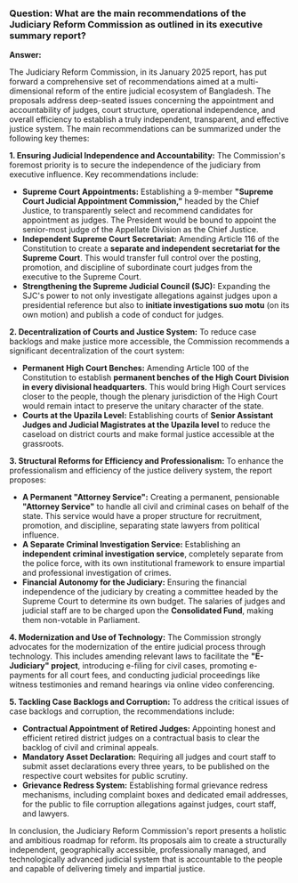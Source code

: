 ### **Question: What are the main recommendations of the Judiciary Reform Commission as outlined in its executive summary report?**

**Answer:**

The Judiciary Reform Commission, in its January 2025 report, has put forward a comprehensive set of recommendations aimed at a multi-dimensional reform of the entire judicial ecosystem of Bangladesh. The proposals address deep-seated issues concerning the appointment and accountability of judges, court structure, operational independence, and overall efficiency to establish a truly independent, transparent, and effective justice system. The main recommendations can be summarized under the following key themes:

**1. Ensuring Judicial Independence and Accountability:**
The Commission's foremost priority is to secure the independence of the judiciary from executive influence. Key recommendations include:
*   **Supreme Court Appointments:** Establishing a 9-member **"Supreme Court Judicial Appointment Commission,"** headed by the Chief Justice, to transparently select and recommend candidates for appointment as judges. The President would be bound to appoint the senior-most judge of the Appellate Division as the Chief Justice.
*   **Independent Supreme Court Secretariat:** Amending Article 116 of the Constitution to create a **separate and independent secretariat for the Supreme Court**. This would transfer full control over the posting, promotion, and discipline of subordinate court judges from the executive to the Supreme Court.
*   **Strengthening the Supreme Judicial Council (SJC):** Expanding the SJC's power to not only investigate allegations against judges upon a presidential reference but also to **initiate investigations suo motu** (on its own motion) and publish a code of conduct for judges.

**2. Decentralization of Courts and Justice System:**
To reduce case backlogs and make justice more accessible, the Commission recommends a significant decentralization of the court system:
*   **Permanent High Court Benches:** Amending Article 100 of the Constitution to establish **permanent benches of the High Court Division in every divisional headquarters**. This would bring High Court services closer to the people, though the plenary jurisdiction of the High Court would remain intact to preserve the unitary character of the state.
*   **Courts at the Upazila Level:** Establishing courts of **Senior Assistant Judges and Judicial Magistrates at the Upazila level** to reduce the caseload on district courts and make formal justice accessible at the grassroots.

**3. Structural Reforms for Efficiency and Professionalism:**
To enhance the professionalism and efficiency of the justice delivery system, the report proposes:
*   **A Permanent "Attorney Service":** Creating a permanent, pensionable **"Attorney Service"** to handle all civil and criminal cases on behalf of the state. This service would have a proper structure for recruitment, promotion, and discipline, separating state lawyers from political influence.
*   **A Separate Criminal Investigation Service:** Establishing an **independent criminal investigation service**, completely separate from the police force, with its own institutional framework to ensure impartial and professional investigation of crimes.
*   **Financial Autonomy for the Judiciary:** Ensuring the financial independence of the judiciary by creating a committee headed by the Supreme Court to determine its own budget. The salaries of judges and judicial staff are to be charged upon the **Consolidated Fund**, making them non-votable in Parliament.

**4. Modernization and Use of Technology:**
The Commission strongly advocates for the modernization of the entire judicial process through technology. This includes amending relevant laws to facilitate the **"E-Judiciary" project**, introducing e-filing for civil cases, promoting e-payments for all court fees, and conducting judicial proceedings like witness testimonies and remand hearings via online video conferencing.

**5. Tackling Case Backlogs and Corruption:**
To address the critical issues of case backlogs and corruption, the recommendations include:
*   **Contractual Appointment of Retired Judges:** Appointing honest and efficient retired district judges on a contractual basis to clear the backlog of civil and criminal appeals.
*   **Mandatory Asset Declaration:** Requiring all judges and court staff to submit asset declarations every three years, to be published on the respective court websites for public scrutiny.
*   **Grievance Redress System:** Establishing formal grievance redress mechanisms, including complaint boxes and dedicated email addresses, for the public to file corruption allegations against judges, court staff, and lawyers.

In conclusion, the Judiciary Reform Commission's report presents a holistic and ambitious roadmap for reform. Its proposals aim to create a structurally independent, geographically accessible, professionally managed, and technologically advanced judicial system that is accountable to the people and capable of delivering timely and impartial justice.